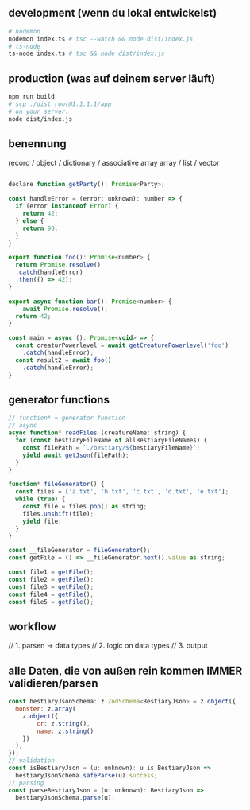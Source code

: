 ## development (wenn du lokal entwickelst)

```sh
# nodemon
nodemon index.ts # tsc --watch && node dist/index.js
# ts-node
ts-node index.ts # tsc && node dist/index.js
```

## production (was auf deinem server läuft)

```sh
npm run build
# scp ./dist root@1.1.1.1/app
# on your server:
node dist/index.js
```

## benennung

record / object / dictionary / associative array
array / list / vector



```js

declare function getParty(): Promise<Party>;

const handleError = (error: unknown): number => {
  if (error instanceof Error) {
    return 42;
  } else {
    return 90;
  }
}

export function foo(): Promise<number> {
  return Promise.resolve()
  .catch(handleError)
  .then(() => 42);
}

export async function bar(): Promise<number> {
    await Promise.resolve();
  return 42;
}

const main = async (): Promise<void> => {
  const creaturPowerlevel = await getCreaturePowerlevel('foo')
    .catch(handleError);
  const result2 = await foo()
    .catch(handleError);
}

```

## generator functions
```js
// function* = generator function
// async
async function* readFiles (creatureName: string) {
  for (const bestiaryFileName of allBestiaryFileNames) {
    const filePath = `./bestiary/${bestiaryFileName}`;
    yield await getJson(filePath);
  }
}

function* fileGenerator() {
  const files = ['a.txt', 'b.txt', 'c.txt', 'd.txt', 'e.txt'];
  while (true) {
    const file = files.pop() as string;
    files.unshift(file);
    yield file;
  }
}

const __fileGenerator = fileGenerator();
const getFile = () => __fileGenerator.next().value as string;

const file1 = getFile();
const file2 = getFile();
const file3 = getFile();
const file4 = getFile();
const file5 = getFile();
```

## workflow
// 1. parsen -> data types
// 2. logic on data types
// 3. output

## alle Daten, die von außen rein kommen IMMER validieren/parsen
```js
const bestiaryJsonSchema: z.ZodSchema<BestiaryJson> = z.object({
  monster: z.array(
    z.object({ 
        cr: z.string(), 
        name: z.string() 
    })
  ),
});
// validation
const isBestiaryJson = (u: unknown): u is BestiaryJson =>
  bestiaryJsonSchema.safeParse(u).success;
// parsing
const parseBestiaryJson = (u: unknown): BestiaryJson =>
  bestiaryJsonSchema.parse(u);
```